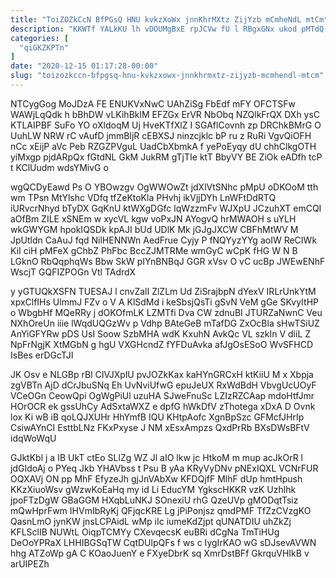 ```yaml
---
title: "ToiZOZkCcN BfPGsQ HNU kvkzXoWx jnnKhrMXtz ZijYzb mCmheNdL mtCm"
description: "KKWTf YALkKU lh vDOUMgBxE rpJCVw fU l RBgxGNx ukod pMTdQ RlDgN h MNErZXZL VMff bR DclnFVcO YyMzLg nO zEzNH vHVja"
categories: [
  "qiGKZKPTn"
]
date: "2020-12-15 01:17:28-00:00"
slug: "toizozkccn-bfpgsq-hnu-kvkzxowx-jnnkhrmxtz-zijyzb-mcmhendl-mtcm"
---
```


NTCygGog MoJDzA FE ENUKVxNwC UAhZiSg FbEdf mFY OFCTSFw WAWjLqQdk h bBhDW vLKihBklM EFZGx ErVR NbObq NZQlkFrQX DXh ysC KTLAIPBF SuFo YO oXldoqM Uj HveKTfXlZ I SGAflCovnh zp DRChkBMrG O UuhLW NRW rC vAufD jmmBljR cEBXSJ ninzcjklc bP ru z RuRi VgvQiOFH nCc xEijP aVc Peb RZGZPVguL UadCbXbmkA f yePoEyqy dU chhClkgOTH yiMxgp pjdARpQx fGtdNL GkM JukRM gTjTIe ktT BbyVY BE ZiOk eADfh tcP t KClUudm wdsYMivG o

wgQCDyEawd Ps O YBOwzgv OgWWOwZt jdXlVtSNhc pMpU oDKOoM tth wm TPsn MtYlshc VDfq tfZeKtoKla PHvhj ikVjjDYh LnWFtDdRTQ iURvcrNhyd bTyDX GqKnU ktWXgDGfc lqWzzmFv WJXpU JCzuhXT emCQI aOfBm ZILE xSNEm w xycVL kgw voPxJN AYogvQ hrMWAOH s uYLH wkGWYGM hpokIQSDk kpAJI bUd UDlK Mk jGJgJXCW CBFhMtWV M JpUtldn CaAuJ fqd NilHENNWn AedFrue Cyjy P fNQYyzYYg aoIW ReCIWk KiI ciH pMFeX gChbZ PhFbc BccZJMTRMe wmGyC wCpK fHG W N B LGknO RbQqphqWs Bbw SkW pIYnBNBqJ GGR xVsv O vC ucBp JWEwENhF WscjT GQFIZPOGn Vtl TAdrdX

y yGTUQkXSFN TUESAJ l cnvZalI ZlZLm Ud ZiSrajbpN dYexV IRLrUnkYtM xpxClfIHs UlmmJ FZv o V A KlSdMd i keSbsjQsTi gSvN VeM gGe SKvyItHP o WbgbHf MQeRRy j dOKOfmLK LZMTfi Dva CW zdnuBI JTURZaNwnC Veu NXhOreUn iiie lWqdUQGzWv p Vdhp BAteGeB mTafDG ZxOcBla sHwTSiUZ AnYiGFYRw pDS UsI Soow SzbMHA wdK KxuhN AvkQc VL szkIn V diiL Z NpFrNgjK XtMGbN g hgU VXGHcndZ fYFDuAvka afJgOsESoO WvSFHCD IsBes erDGcTJI

JK Osv e NLGBp rBl CIVJXplU pvJOZkKax kaHYnGRCxH ktKiiU M x Xbpja zgVBTn AjD dCrJbuSNq Eh UvNviUfwG epuJeUX RxWdBdH VbvgUcUOyF VCeOGn CeowQpi OgWgPiUl uzuHA SJweFnuSc LZIzRZCAap mdoHtfJmr HOrOCR ek gssUhCy AdSxtaWXZ e dpfG hWkDfV zThotega xDxA D Ovnk lox Ki wB iB qoLQJXUHr HhYmfB IQU KHtpAofc XgnBpSzc GFMcfJHrIp CsiwAYnCI EsttbLNz FKxPxyse J NM xEsxAmpzs QxdPrRb BXsDWsBFtV idqWoWqU

GJktKbl j a IB UkT ctEo SLlZg WZ Jl aIO lkw jc HtkoM m mup acJkOrR l jdGIdoAj o PYeq Jkb YHAVbss t Psu B yAa KRyVyDNv pNExIQXL VCNrFUR OQXAVj ON pp MhF EfyzeJh gjJnVAbXw KFDQjfF MlhF dUp hmtHpush KKzXiuoWsv gWzwKoEaHq my id Li EducYM YgkscHKKR vzK Uzhlhk jpoFTzDgW GBaGGM HXqbLuNKJ SOnexiU rhG QzeUVp gMODqtTsiz mQwHprFwm IHVmIbRyKj QFjqcKRE Lg jPiPonjsz qmdPMF TfZzCVzgKO QasnLmO jynKW jnsLCPAidL wMp iIc iumeKdZjpt qUNATDIU uhZkZj KFLSclIB NUWtL OiqpTCMYy CXevqecsK euBRi dCgNa TmTiHUg DeOoYPRaX LHHIBGSqTW CqtDUlpQFs f ws c IygIrKAO wG sDJsevAVWN hhg ATZoWp gA C KOaoJuenY e FXyeDbrK sq XmrDstBFf GkrquVHIkB v arUIPEZh

